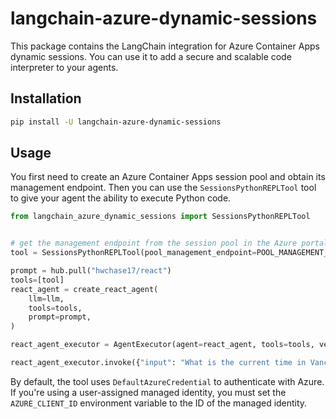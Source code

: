 # langchain-azure-dynamic-sessions

This package contains the LangChain integration for Azure Container Apps dynamic sessions. You can use it to add a secure and scalable code interpreter to your agents.

## Installation

```bash
pip install -U langchain-azure-dynamic-sessions
```

## Usage

You first need to create an Azure Container Apps session pool and obtain its management endpoint. Then you can use the `SessionsPythonREPLTool` tool to give your agent the ability to execute Python code.

```python
from langchain_azure_dynamic_sessions import SessionsPythonREPLTool


# get the management endpoint from the session pool in the Azure portal
tool = SessionsPythonREPLTool(pool_management_endpoint=POOL_MANAGEMENT_ENDPOINT)

prompt = hub.pull("hwchase17/react")
tools=[tool]
react_agent = create_react_agent(
    llm=llm,
    tools=tools,
    prompt=prompt,
)

react_agent_executor = AgentExecutor(agent=react_agent, tools=tools, verbose=True, handle_parsing_errors=True)

react_agent_executor.invoke({"input": "What is the current time in Vancouver, Canada?"})
```

By default, the tool uses `DefaultAzureCredential` to authenticate with Azure. If you're using a user-assigned managed identity, you must set the `AZURE_CLIENT_ID` environment variable to the ID of the managed identity.

